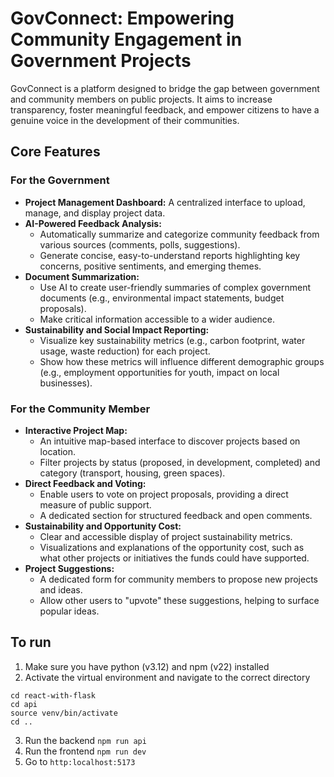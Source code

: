 # GovConnect: Empowering Community Engagement in Government Projects

GovConnect is a platform designed to bridge the gap between government and community members on public projects. It aims to increase transparency, foster meaningful feedback, and empower citizens to have a genuine voice in the development of their communities.

## Core Features

### For the Government

- **Project Management Dashboard:** A centralized interface to upload, manage, and display project data.
- **AI-Powered Feedback Analysis:**
    - Automatically summarize and categorize community feedback from various sources (comments, polls, suggestions).
    - Generate concise, easy-to-understand reports highlighting key concerns, positive sentiments, and emerging themes.
- **Document Summarization:**
    - Use AI to create user-friendly summaries of complex government documents (e.g., environmental impact statements, budget proposals).
    - Make critical information accessible to a wider audience.
- **Sustainability and Social Impact Reporting:**
    - Visualize key sustainability metrics (e.g., carbon footprint, water usage, waste reduction) for each project.
    - Show how these metrics will influence different demographic groups (e.g., employment opportunities for youth, impact on local businesses).

### For the Community Member

- **Interactive Project Map:**
    - An intuitive map-based interface to discover projects based on location.
    - Filter projects by status (proposed, in development, completed) and category (transport, housing, green spaces).
- **Direct Feedback and Voting:**
    - Enable users to vote on project proposals, providing a direct measure of public support.
    - A dedicated section for structured feedback and open comments.
- **Sustainability and Opportunity Cost:**
    - Clear and accessible display of project sustainability metrics.
    - Visualizations and explanations of the opportunity cost, such as what other projects or initiatives the funds could have supported.
- **Project Suggestions:**
    - A dedicated form for community members to propose new projects and ideas.
    - Allow other users to "upvote" these suggestions, helping to surface popular ideas.

## To run
1. Make sure you have python (v3.12) and npm (v22) installed
2. Activate the virtual environment and navigate to the correct directory
```
cd react-with-flask
cd api
source venv/bin/activate
cd ..
```
3. Run the backend
`npm run api`
4. Run the frontend
`npm run dev`
5. Go to `http:localhost:5173`